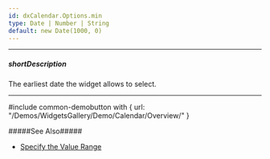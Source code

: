 ```yaml
---
id: dxCalendar.Options.min
type: Date | Number | String
default: new Date(1000, 0)
---
```

---
##### shortDescription
The earliest date the widget allows to select.

---
#include common-demobutton with {
    url: "/Demos/WidgetsGallery/Demo/Calendar/Overview/"
}

#####See Also#####
- [Specify the Value Range](/concepts/05%20Widgets/Calendar/12%20Specify%20the%20Value%20Range.md '/Documentation/Guide/Widgets/Calendar/Specify_the_Value_Range/')
